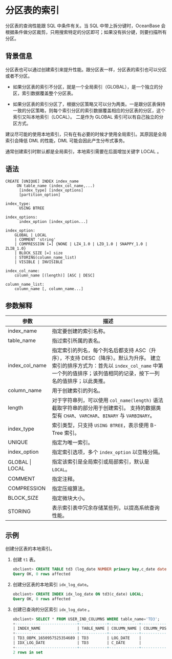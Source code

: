 分区表的索引 
===========================

分区表的查询性能跟 SQL 中条件有关。当 SQL 中带上拆分键时，OceanBase 会根据条件做分区裁剪，只用搜索特定的分区即可；如果没有拆分键，则要扫描所有分区。

背景信息 
-------------------------

分区表也可以通过创建索引来提升性能。跟分区表一样，分区表的索引也可以分区或者不分区。

* 如果分区表的索引不分区，就是一个全局索引（GLOBAL），是一个独立的分区，索引数据覆盖整个分区表。

  

* 如果分区表的索引分区了，根据分区策略又可以分为两类。一是跟分区表保持一致的分区策略，则每个索引分区的索引数据覆盖相应的分区表的分区，这个索引又叫本地索引（LOCAL）。 二是作为 GLOBAL 索引可以有自己独立的分区方式。

  




建议尽可能的使用本地索引，只有在有必要的时候才使用全局索引。其原因是全局索引会降低 DML 的性能，DML 可能会因此产生分布式事务。

通常创建索引时默认都是全局索引，本地索引需要在后面增加关键字 LOCAL 。

语法 
-----------------------

```unknow
CREATE [UNIQUE] INDEX index_name 
     ON table_name (index_col_name,...) 
      [index_type] [index_options] 
      [partition_option]

index_type: 
      USING BTREE

index_options: 
      index_option [index_option...]
      
index_option: 
    GLOBAL | LOCAL
    | COMMENT 'string'
    | COMPRESSION [=] {NONE | LZ4_1.0 | LZO_1.0 | SNAPPY_1.0 | ZLIB_1.0}
    | BLOCK_SIZE [=] size
    | STORING(column_name_list) 
    | VISIBLE | INVISIBLE

index_col_name: 
    column_name [(length)] [ASC | DESC]

column_name_list: 
    column_name [, column_name...]
```



参数解释 
-------------------------



|     **参数**      |                                                             **描述**                                                              |
|-----------------|---------------------------------------------------------------------------------------------------------------------------------|
| index_name      | 指定要创建的索引名称。                                                                                                                     |
| table_name      | 指过索引所属的表名。                                                                                                                      |
| index_col_name  | 指定索引的列名，每个列名后都支持 ASC（升序），不支持 DESC（降序）。默认为升序。 建立索引的排序方式为：首先以 `index_col_name` 中第一个列的值排序；该列值相同的记录，按下一列名的值排序；以此类推。 |
| column_name     | 用于创建索引的列名。                                                                                                                      |
| length          | 对于字符串列，可以使用 `col_name(length)` 语法截取字符串的部分用于创建索引。 支持的数据类型有 `CHAR`、`VARCHAR`、`BINARY` 与 `VARBINARY`。              |
| index_type      | 索引类型，只支持 `USING BTREE`，表示使用 B-Tree 索引。                                                                                          |
| UNIQUE          | 指定为唯一索引。                                                                                                                        |
| index_option    | 指定索引选项，多个 `index_option` 以空格分隔。                                                                                                 |
| GLOBAL \| LOCAL | 指定该索引是全局索引或局部索引，默认是 `LOCAL`。                                                                                                    |
| COMMENT         | 指定注释。                                                                                                                           |
| COMPRESSION     | 指定压缩算法。                                                                                                                         |
| BLOCK_SIZE      | 指定微块大小。                                                                                                                         |
| STORING         | 表示索引表中冗余存储某些列，以提高系统查询性能。                                                                                                        |



示例 
-----------------------

创建分区表的本地索引。

1. 创建 `t1` 表。

   ```sql
   obclient> CREATE TABLE td3 (log_date NUMBER primary key,c_date date);
   Query OK, 0 rows affected
   ```

   

2. 创建分区表的本地索引 `idx_log_date`。

   ```sql
   obclient> CREATE INDEX idx_log_date ON td3(c_date) LOCAL;
   Query OK, 0 rows affected
   ```

   

3. 创建已查询的分区索引 `idx_log_date` 。

   ```sql
   obclient> SELECT * FROM USER_IND_COLUMNS WHERE table_name='TD3';
   +---------------------------+------------+-------------+-----------------+---------------+-------------+---------+--------------------+
   | INDEX_NAME                | TABLE_NAME | COLUMN_NAME | COLUMN_POSITION | COLUMN_LENGTH | CHAR_LENGTH | DESCEND | COLLATED_COLUMN_ID |
   +---------------------------+------------+-------------+-----------------+---------------+-------------+---------+--------------------+
   | TD3_OBPK_1650957525354689 | TD3        | LOG_DATE    |               1 |            22 |           0 | ASC     |               NULL |
   | IDX_LOG_DATE              | TD3        | C_DATE      |               1 |             7 |           0 | ASC     |               NULL |
   +---------------------------+------------+-------------+-----------------+---------------+-------------+---------+--------------------+
   2 rows in set
   ```

   








